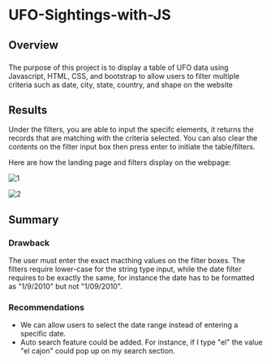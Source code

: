 # UFO-Sightings-with-JS
## Overview 
### 
The purpose of this project is to display a table of UFO data using Javascript, HTML, CSS, and bootstrap to allow users to filter multiple criteria such as date, city, state, country, and shape on the website  
## Results

Under the filters, you are able to input the specifc elements, it returns the records that are matching with the criteria selected. You can also clear the contents on the filter input box then press enter to initiate the table/filters.

Here are how the landing page and filters display on the webpage:

![1](https://user-images.githubusercontent.com/67567087/159137589-241abca5-c94e-40d2-8450-0282fcde7345.png)

![2](https://user-images.githubusercontent.com/67567087/159137592-a74149f9-5ce2-4ebb-b938-41d3b7d0966c.png)

## Summary
### Drawback 
The user must enter the exact macthing values on the filter boxes. The filters require lower-case for the string type input, while the date filter requires to be exactly the same, for instance the date has to be formatted as "1/9/2010" but not "1/09/2010".
### Recommendations
- We can allow users to select the date range instead of entering a specific date.
- Auto search feature could be added. For instance, if I type "el" the value "el cajon" could pop up on my search section.
